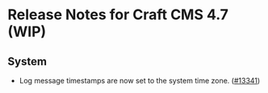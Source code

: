 # Release Notes for Craft CMS 4.7 (WIP)

## System
- Log message timestamps are now set to the system time zone. ([#13341](https://github.com/craftcms/cms/issues/13341))
